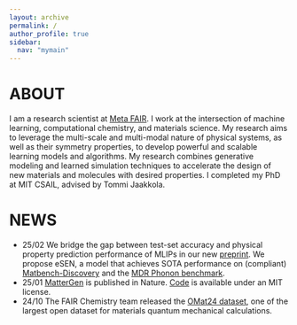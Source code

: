 ```yaml
---
layout: archive
permalink: /
author_profile: true
sidebar:
  nav: "mymain"
---
```


<h1>ABOUT</h1>

I am a research scientist at [Meta FAIR](https://ai.meta.com/research). I work at the intersection of machine learning, computational chemistry, and materials science. My research aims to leverage the multi-scale and multi-modal nature of physical systems, as well as their symmetry properties, to develop powerful and scalable learning models and algorithms. My research combines generative modeling and learned simulation techniques to accelerate the design of new materials and molecules with desired properties. I completed my PhD at MIT CSAIL, advised by <a style="text-decoration:none" href="https://people.csail.mit.edu/tommi/tommi.html">Tommi Jaakkola.

<h1>NEWS</h1>

- 25/02 We bridge the gap between test-set accuracy and physical property prediction performance of MLIPs in our new [preprint](https://arxiv.org/abs/2502.12147). We propose eSEN, a model that achieves SOTA performance on (compliant) [Matbench-Discovery](https://arxiv.org/abs/2308.14920) and the [MDR Phonon benchmark](https://arxiv.org/abs/2412.16551).
- 25/01 [MatterGen](https://www.nature.com/articles/s41586-025-08628-5) is published in Nature. [Code](https://github.com/microsoft/mattergen) is available under an MIT license.
- 24/10 The FAIR Chemistry team released the [OMat24 dataset](https://arxiv.org/abs/2410.12771), one of the largest open dataset for materials quantum mechanical calculations.